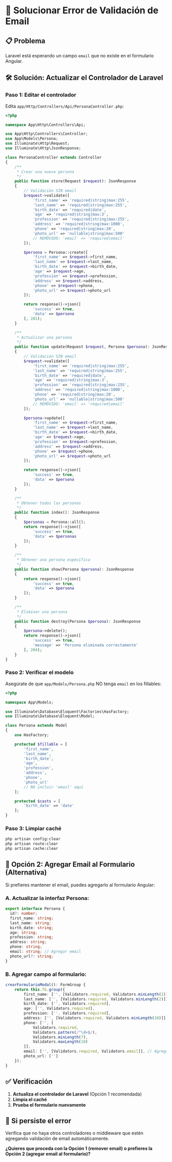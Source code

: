 # 🔧 Solucionar Error de Validación de Email

## 📋 **Problema**
Laravel está esperando un campo `email` que no existe en el formulario Angular.

## 🛠️ **Solución: Actualizar el Controlador de Laravel**

### **Paso 1: Editar el controlador**

Edita `app/Http/Controllers/Api/PersonaController.php`:

```php
<?php

namespace App\Http\Controllers\Api;

use App\Http\Controllers\Controller;
use App\Models\Persona;
use Illuminate\Http\Request;
use Illuminate\Http\JsonResponse;

class PersonaController extends Controller
{
    /**
     * Crear una nueva persona
     */
    public function store(Request $request): JsonResponse
    {
        // Validación SIN email
        $request->validate([
            'first_name' => 'required|string|max:255',
            'last_name' => 'required|string|max:255',
            'birth_date' => 'required|date',
            'age' => 'required|string|max:3',
            'profession' => 'required|string|max:255',
            'address' => 'required|string|max:1000',
            'phone' => 'required|string|max:20',
            'photo_url' => 'nullable|string|max:500'
            // REMOVIDO: 'email' => 'required|email'
        ]);

        $persona = Persona::create([
            'first_name' => $request->first_name,
            'last_name' => $request->last_name,
            'birth_date' => $request->birth_date,
            'age' => $request->age,
            'profession' => $request->profession,
            'address' => $request->address,
            'phone' => $request->phone,
            'photo_url' => $request->photo_url
        ]);

        return response()->json([
            'success' => true,
            'data' => $persona
        ], 201);
    }

    /**
     * Actualizar una persona
     */
    public function update(Request $request, Persona $persona): JsonResponse
    {
        // Validación SIN email
        $request->validate([
            'first_name' => 'required|string|max:255',
            'last_name' => 'required|string|max:255',
            'birth_date' => 'required|date',
            'age' => 'required|string|max:3',
            'profession' => 'required|string|max:255',
            'address' => 'required|string|max:1000',
            'phone' => 'required|string|max:20',
            'photo_url' => 'nullable|string|max:500'
            // REMOVIDO: 'email' => 'required|email'
        ]);

        $persona->update([
            'first_name' => $request->first_name,
            'last_name' => $request->last_name,
            'birth_date' => $request->birth_date,
            'age' => $request->age,
            'profession' => $request->profession,
            'address' => $request->address,
            'phone' => $request->phone,
            'photo_url' => $request->photo_url
        ]);

        return response()->json([
            'success' => true,
            'data' => $persona
        ]);
    }

    /**
     * Obtener todas las personas
     */
    public function index(): JsonResponse
    {
        $personas = Persona::all();
        return response()->json([
            'success' => true,
            'data' => $personas
        ]);
    }

    /**
     * Obtener una persona específica
     */
    public function show(Persona $persona): JsonResponse
    {
        return response()->json([
            'success' => true,
            'data' => $persona
        ]);
    }

    /**
     * Eliminar una persona
     */
    public function destroy(Persona $persona): JsonResponse
    {
        $persona->delete();
        return response()->json([
            'success' => true,
            'message' => 'Persona eliminada correctamente'
        ], 204);
    }
}
```

### **Paso 2: Verificar el modelo**

Asegúrate de que `app/Models/Persona.php` NO tenga `email` en los fillables:

```php
<?php

namespace App\Models;

use Illuminate\Database\Eloquent\Factories\HasFactory;
use Illuminate\Database\Eloquent\Model;

class Persona extends Model
{
    use HasFactory;

    protected $fillable = [
        'first_name',
        'last_name',
        'birth_date',
        'age',
        'profession',
        'address',
        'phone',
        'photo_url'
        // NO incluir 'email' aquí
    ];

    protected $casts = [
        'birth_date' => 'date'
    ];
}
```

### **Paso 3: Limpiar caché**

```bash
php artisan config:clear
php artisan route:clear
php artisan cache:clear
```

## 🔧 **Opción 2: Agregar Email al Formulario (Alternativa)**

Si prefieres mantener el email, puedes agregarlo al formulario Angular:

### **A. Actualizar la interfaz Persona:**
```typescript
export interface Persona {
  id?: number;
  first_name: string;
  last_name: string;
  birth_date: string;
  age: string;
  profession: string;
  address: string;
  phone: string;
  email: string; // Agregar email
  photo_url?: string;
}
```

### **B. Agregar campo al formulario:**
```typescript
crearFormularioModal(): FormGroup {
    return this.fb.group({
        first_name: ['', [Validators.required, Validators.minLength(2)]],
        last_name: ['', [Validators.required, Validators.minLength(2)]],
        birth_date: ['', Validators.required],
        age: ['', Validators.required],
        profession: ['', Validators.required],
        address: ['', [Validators.required, Validators.minLength(10)]],
        phone: ['', [
            Validators.required, 
            Validators.pattern(/^\d+$/), 
            Validators.minLength(7), 
            Validators.maxLength(10)
        ]],
        email: ['', [Validators.required, Validators.email]], // Agregar email
        photo_url: ['']
    });
}
```

## ✅ **Verificación**

1. **Actualiza el controlador de Laravel** (Opción 1 recomendada)
2. **Limpia el caché**
3. **Prueba el formulario nuevamente**

## 🚨 **Si persiste el error**

Verifica que no haya otros controladores o middleware que estén agregando validación de email automáticamente.

**¿Quieres que proceda con la Opción 1 (remover email) o prefieres la Opción 2 (agregar email al formulario)?**
